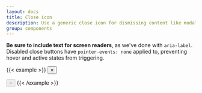 ```yaml
---
layout: docs
title: Close icon
description: Use a generic close icon for dismissing content like modals and alerts.
group: components
---
```


**Be sure to include text for screen readers**, as we've done with `aria-label`. Disabled close buttons have `pointer-events: none` applied to, preventing hover and active states from triggering.

{{< example >}}
<button type="button" class="close" aria-label="Close">
  <span aria-hidden="true">&times;</span>
</button>

<button type="button" class="close" disabled aria-label="Close">
  <span aria-hidden="true">&times;</span>
</button>
{{< /example >}}
